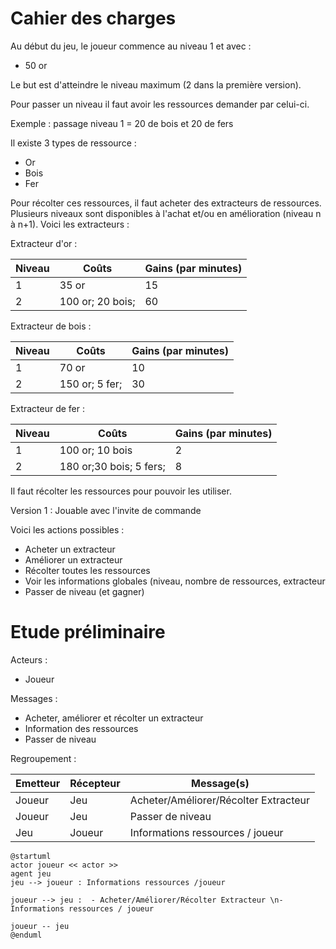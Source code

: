 # Cahier des charges

Au début du jeu, le joueur commence au niveau 1 et avec :

- 50 or

Le but est d'atteindre le niveau maximum (2 dans la première version).

Pour passer un niveau il faut avoir les ressources demander par celui-ci.

Exemple : passage niveau 1 = 20 de bois et 20 de fers

Il existe 3 types de ressource :

- Or
- Bois
- Fer

Pour récolter ces ressources, il faut acheter des extracteurs de ressources. Plusieurs niveaux sont disponibles à l'achat et/ou en amélioration (niveau n à n+1). Voici les extracteurs :

Extracteur d'or :

| Niveau | Coûts | Gains (par minutes) |
| --- | --- |---------------------|
| 1 | 35 or | 15                  |
| 2 | 100 or; 20 bois; | 60 |

Extracteur de bois :

| Niveau | Coûts          | Gains (par minutes) |
| --- |----------------|---------------------|
| 1 | 70 or          | 10                  |
| 2 | 150 or; 5 fer; | 30                  |


Extracteur de fer :

| Niveau | Coûts                   | Gains (par minutes) |
| --- |-------------------------|---------------------|
| 1 | 100 or; 10 bois         | 2                   |
| 2 | 180 or;30 bois; 5 fers; | 8                   |

Il faut récolter les ressources pour pouvoir les utiliser.

Version 1 : Jouable avec l'invite de commande

Voici les actions possibles :

- Acheter un extracteur
- Améliorer un extracteur
- Récolter toutes les ressources
- Voir les informations globales (niveau, nombre de ressources, extracteur
- Passer de niveau (et gagner)


# Etude préliminaire

Acteurs :
- Joueur

Messages :
- Acheter, améliorer et récolter un extracteur
- Information des ressources
- Passer de niveau


Regroupement : 

| Emetteur | Récepteur | Message(s)                            |
|--------| --------- |---------------------------------------|
| Joueur | Jeu | Acheter/Améliorer/Récolter Extracteur |
| Joueur | Jeu | Passer de niveau                      |
| Jeu | Joueur | Informations ressources / joueur      |


```plantuml
@startuml
actor joueur << actor >>
agent jeu
jeu --> joueur : Informations ressources /joueur

joueur --> jeu :  - Acheter/Améliorer/Récolter Extracteur \n- Informations ressources / joueur

joueur -- jeu
@enduml

```